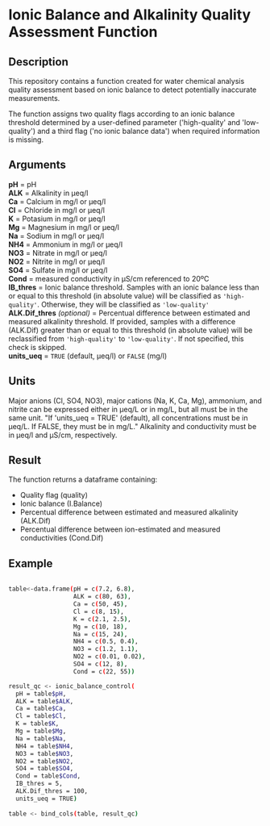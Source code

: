 # Ionic Balance and Alkalinity Quality Assessment Function

## Description 

This repository contains a function created for water chemical analysis quality assessment based on ionic balance to detect potentially inaccurate measurements.

The function assigns two quality flags according to an ionic balance threshold determined by a user-defined parameter ('high-quality' and 'low-quality') 
and a third flag ('no ionic balance data') when required information is missing.

## Arguments

**pH** = pH  
**ALK** = Alkalinity in µeq/l  
**Ca** = Calcium in mg/l or µeq/l  
**Cl** = Chloride in mg/l or µeq/l  
**K** = Potasium in mg/l or µeq/l  
**Mg** = Magnesium in mg/l or µeq/l  
**Na** = Sodium in mg/l or µeq/l  
**NH4** = Ammonium in mg/l or µeq/l  
**NO3** = Nitrate in mg/l or µeq/l  
**NO2** = Nitrite in mg/l or µeq/l  
**SO4** = Sulfate in mg/l or µeq/l  
**Cond** = measured conductivity in µS/cm referenced to 20ºC  
**IB_thres** = Ionic balance threshold. Samples with an ionic balance less than or equal to this threshold (in absolute value) will be classified as `'high-quality'`. Otherwise, they will be classified as `'low-quality'`  
**ALK.Dif_thres** *(optional)* = Percentual difference between estimated and measured alkalinity threshold. If provided, samples with a difference (ALK.Dif) greater than or equal to this threshold (in absolute value) will be reclassified from `'high-quality'` to `'low-quality'`. If not specified, this check is skipped.  
**units_ueq** = `TRUE` (default, µeq/l) or `FALSE` (mg/l)  

## Units

Major anions (Cl, SO4, NO3), major cations (Na, K, Ca, Mg), ammonium, and nitrite can be expressed either in µeq/L or in mg/L, but all must be in the same unit.
"If 'units_ueq = TRUE' (default), all concentrations must be in µeq/L. If FALSE, they must be in mg/L."
Alkalinity and conductivity must be in µeq/l and µS/cm, respectively.

## Result

The function returns a dataframe containing:
* Quality flag (quality)
* Ionic balance (I.Balance)
* Percentual difference between estimated and measured alkalinity (ALK.Dif)
* Percentual difference between ion-estimated and measured conductivities (Cond.Dif)
  
## Example

```sh

table<-data.frame(pH = c(7.2, 6.8), 
                  ALK = c(80, 63), 
                  Ca = c(50, 45), 
                  Cl = c(8, 15), 
                  K = c(2.1, 2.5), 
                  Mg = c(10, 18), 
                  Na = c(15, 24), 
                  NH4 = c(0.5, 0.4), 
                  NO3 = c(1.2, 1.1), 
                  NO2 = c(0.01, 0.02), 
                  SO4 = c(12, 8), 
                  Cond = c(22, 55)) 

result_qc <- ionic_balance_control(
  pH = table$pH,
  ALK = table$ALK,
  Ca = table$Ca,
  Cl = table$Cl,
  K = table$K,
  Mg = table$Mg,
  Na = table$Na,
  NH4 = table$NH4,
  NO3 = table$NO3,
  NO2 = table$NO2,
  SO4 = table$SO4,
  Cond = table$Cond,
  IB_thres = 5,
  ALK.Dif_thres = 100,
  units_ueq = TRUE)
  
table <- bind_cols(table, result_qc)

 ```
  
  